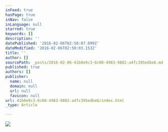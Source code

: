 ```yaml
---
inFeed: true
hasPage: true
inNav: false
inLanguage: null
starred: true
keywords: []
description: ''
datePublished: '2016-02-06T02:50:07.099Z'
dateModified: '2016-02-06T02:50:03.153Z'
title: ''
author: []
sourcePath: _posts/2016-02-06-41b0e9c3-6c08-4983-9882-a4fc395edbe6.md
published: true
authors: []
publisher:
  name: null
  domain: null
  url: null
  favicon: null
url: 41b0e9c3-6c08-4983-9882-a4fc395edbe6/index.html
_type: Article

---
```

![](https://s3-us-west-2.amazonaws.com/the-grid-img/p/0bdab67d04ed51c21050075d4756cfec3ecaff04.png)
